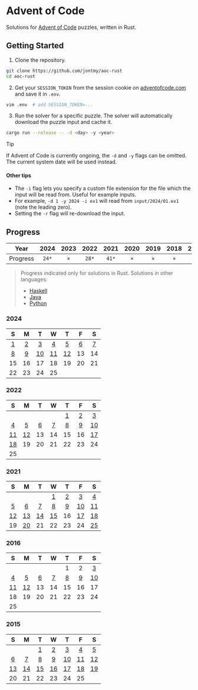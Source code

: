 # Advent of Code

Solutions for [Advent of Code](https://adventofcode.com) puzzles, written in Rust.

## Getting Started

1. Clone the repository.

```sh
git clone https://github.com/jontmy/aoc-rust
cd aoc-rust
```

2. Get your `SESSION_TOKEN` from the session cookie on [adventofcode.com](https://adventofcode.com) and save it in `.env`.

```sh
vim .env  # add SESSION_TOKEN=...
```

3. Run the solver for a specific puzzle. The solver will automatically download the puzzle input and cache it.

```sh
cargo run --release -- -d <day> -y <year>
```

>[!TIP]
> If Advent of Code is currently ongoing, the `-d` and `-y` flags can be omitted. The current system date will be used instead.

#### Other tips
- The `-i` flag lets you specify a custom file extension for the file which the input will be read from. Useful for example inputs.
- For example, `-d 1 -y 2024 -i ex1` will read from `input/2024/01.ex1` (note the leading zero).
- Setting the `-r` flag will re-download the input.

## Progress

|   Year   | 2024  | 2023  | 2022  | 2021  | 2020 | 2019 | 2018 | 2017 | 2016  | 2015  |
|:--------:|:-----:|:-----:|:-----:|:-----:|:----:|:----:|:----:|:----:|:-----:|:-----:|
| Progress | `24*` |  `×`  | `28*` | `41*` | `×`  | `×`  | `×`  | `2*` | `20*` | `38*` |

> Progress indicated only for solutions in Rust. Solutions in other languages:
> - [Haskell](https://github.com/jontmy/aoc-haskell)
> - [Java](https://github.com/jontmy/aoc-java)
> - [Python](https://github.com/jontmy/aoc-python)

### 2024

| S | M | T | W | T | F | S |
|:-:|:-:|:-:|:-:|:-:|:-:|:-:|
| [1](https://github.com/jontmy/aoc-rust/blob/master/src/aoc2024/day01.rs) | [2](https://github.com/jontmy/aoc-rust/blob/master/src/aoc2024/day02.rs) | [3](https://github.com/jontmy/aoc-rust/blob/master/src/aoc2024/day03.rs) | [4](https://github.com/jontmy/aoc-rust/blob/master/src/aoc2024/day04.rs) | [5](https://github.com/jontmy/aoc-rust/blob/master/src/aoc2024/day05.rs) | [6](https://github.com/jontmy/aoc-rust/blob/master/src/aoc2024/day06.rs) | [7](https://github.com/jontmy/aoc-rust/blob/master/src/aoc2024/day07.rs) |
| [8](https://github.com/jontmy/aoc-rust/blob/master/src/aoc2024/day08.rs) | [9](https://github.com/jontmy/aoc-rust/blob/master/src/aoc2024/day09.rs) | [10](https://github.com/jontmy/aoc-rust/blob/master/src/aoc2024/day10.rs) | [11](https://github.com/jontmy/aoc-rust/blob/master/src/aoc2024/day11.rs) | [12](https://github.com/jontmy/aoc-rust/blob/master/src/aoc2024/day12.rs) | 13 | 14 |
| 15 | 16 | 17 | 18 | 19 | 20 | 21 |
| 22 | 23 | 24 | 25 |

### 2022

|                                     S                                     |                                     M                                     |                                    T                                     |                                    W                                     |                                    T                                     |                                    F                                     |                                     S                                     |
|:-------------------------------------------------------------------------:|:-------------------------------------------------------------------------:|:------------------------------------------------------------------------:|:------------------------------------------------------------------------:|:------------------------------------------------------------------------:|:------------------------------------------------------------------------:|:-------------------------------------------------------------------------:|
|                                                                           |                                                                           |                                                                          |                                                                          | [1](https://github.com/jontmy/aoc-rust/blob/master/src/aoc2022/day01.rs) | [2](https://github.com/jontmy/aoc-rust/blob/master/src/aoc2022/day02.rs) | [3](https://github.com/jontmy/aoc-rust/blob/master/src/aoc2022/day03.rs)  |
| [4](https://github.com/jontmy/aoc-rust/blob/master/src/aoc2022/day04.rs)  | [5](https://github.com/jontmy/aoc-rust/blob/master/src/aoc2022/day05.rs)  | [6](https://github.com/jontmy/aoc-rust/blob/master/src/aoc2022/day06.rs) | [7](https://github.com/jontmy/aoc-rust/blob/master/src/aoc2022/day07.rs) | [8](https://github.com/jontmy/aoc-rust/blob/master/src/aoc2022/day08.rs) | [9](https://github.com/jontmy/aoc-rust/blob/master/src/aoc2022/day09.rs) | [10](https://github.com/jontmy/aoc-rust/blob/master/src/aoc2022/day10.rs) |
| [11](https://github.com/jontmy/aoc-rust/blob/master/src/aoc2022/day11.rs) | [12](https://github.com/jontmy/aoc-rust/blob/master/src/aoc2022/day12.rs) |                                   13                                    |                                   14                                    |                                   15                                    |                                   16                                    | [17](https://github.com/jontmy/aoc-rust/blob/master/src/aoc2022/day17.rs) |
| [18](https://github.com/jontmy/aoc-rust/blob/master/src/aoc2022/day18.rs) |                                    19                                     |                                    20                                    |                                    21                                    |                                    22                                    |                                    23                                    |                                    24                                     |
|                                    25                                     |                                                                           |                                                                          |                                                                          |                                                                          |                                                                          |                                                                           |

### 2021

|                                     S                                     |                                     M                                     |                                     T                                     |                                     W                                     |                                    T                                     |                                     F                                     |                                     S                                     |
|:-------------------------------------------------------------------------:|:-------------------------------------------------------------------------:|:-------------------------------------------------------------------------:|:-------------------------------------------------------------------------:|:------------------------------------------------------------------------:|:-------------------------------------------------------------------------:|:-------------------------------------------------------------------------:|
|                                                                           |                                                                           |                                                                           | [1](https://github.com/jontmy/aoc-rust/blob/master/src/aoc2021/day01.rs)  | [2](https://github.com/jontmy/aoc-rust/blob/master/src/aoc2021/day02.rs) | [3](https://github.com/jontmy/aoc-rust/blob/master/src/aoc2021/day03.rs)  | [4](https://github.com/jontmy/aoc-rust/blob/master/src/aoc2021/day04.rs)  |
| [5](https://github.com/jontmy/aoc-rust/blob/master/src/aoc2021/day05.rs)  | [6](https://github.com/jontmy/aoc-rust/blob/master/src/aoc2021/day06.rs)  | [7](https://github.com/jontmy/aoc-rust/blob/master/src/aoc2021/day07.rs)  | [8](https://github.com/jontmy/aoc-rust/blob/master/src/aoc2021/day08.rs)  | [9](https://github.com/jontmy/aoc-rust/blob/master/src/aoc2021/day09.rs) | [10](https://github.com/jontmy/aoc-rust/blob/master/src/aoc2021/day10.rs) | [11](https://github.com/jontmy/aoc-rust/blob/master/src/aoc2021/day11.rs) |
| [12](https://github.com/jontmy/aoc-rust/blob/master/src/aoc2021/day12.rs) | [13](https://github.com/jontmy/aoc-rust/blob/master/src/aoc2021/day13.rs) | [14](https://github.com/jontmy/aoc-rust/blob/master/src/aoc2021/day14.rs) | [15](https://github.com/jontmy/aoc-rust/blob/master/src/aoc2021/day15.rs) |                                    16                                    | [17](https://github.com/jontmy/aoc-rust/blob/master/src/aoc2021/day17.rs) | [18](https://github.com/jontmy/aoc-rust/blob/master/src/aoc2021/day18.rs) |
|                                    19                                     | [20](https://github.com/jontmy/aoc-rust/blob/master/src/aoc2021/day20.rs) |                                    21                                     |                                    22                                     |                                    23                                    |                                    24                                     | [25](https://github.com/jontmy/aoc-rust/blob/master/src/aoc2021/day25.rs) |

### 2016

|                                     S                                     |                                     M                                     |                                    T                                     |                                    W                                     |                                    T                                     |                                    F                                     |                                     S                                     |
|:-------------------------------------------------------------------------:|:-------------------------------------------------------------------------:|:------------------------------------------------------------------------:|:------------------------------------------------------------------------:|:------------------------------------------------------------------------:|:------------------------------------------------------------------------:|:-------------------------------------------------------------------------:|
|                                                                           |                                                                           |                                                                          |                                                                          |                                    1                                     |                                    2                                     | [3](https://github.com/jontmy/aoc-rust/blob/master/src/aoc2016/day03.rs)  |
| [4](https://github.com/jontmy/aoc-rust/blob/master/src/aoc2016/day04.rs)  | [5](https://github.com/jontmy/aoc-rust/blob/master/src/aoc2016/day05.rs)  | [6](https://github.com/jontmy/aoc-rust/blob/master/src/aoc2016/day06.rs) | [7](https://github.com/jontmy/aoc-rust/blob/master/src/aoc2016/day07.rs) | [8](https://github.com/jontmy/aoc-rust/blob/master/src/aoc2016/day08.rs) | [9](https://github.com/jontmy/aoc-rust/blob/master/src/aoc2016/day09.rs) | [10](https://github.com/jontmy/aoc-rust/blob/master/src/aoc2016/day10.rs) |
| [11](https://github.com/jontmy/aoc-rust/blob/master/src/aoc2016/day11.rs) | [12](https://github.com/jontmy/aoc-rust/blob/master/src/aoc2016/day12.rs) |                                    13                                    |                                    14                                    |                                    15                                    |                                    16                                    |                                    17                                     |
|                                    18                                     |                                    19                                     |                                    20                                    |                                    21                                    |                                    22                                    |                                    23                                    |                                    24                                     |
|                                    25                                     |                                                                           |                                                                          |                                                                          |                                                                          |                                                                          |                                                                           |

### 2015

|                                     S                                     |                                     M                                     |                                     T                                     |                                     W                                     |                                     T                                     |                                     F                                     |                                     S                                     |
|:-------------------------------------------------------------------------:|:-------------------------------------------------------------------------:|:-------------------------------------------------------------------------:|:-------------------------------------------------------------------------:|:-------------------------------------------------------------------------:|:-------------------------------------------------------------------------:|:-------------------------------------------------------------------------:|
|                                                                           |                                                                           | [1](https://github.com/jontmy/aoc-rust/blob/master/src/aoc2015/day01.rs)  | [2](https://github.com/jontmy/aoc-rust/blob/master/src/aoc2015/day02.rs)  | [3](https://github.com/jontmy/aoc-rust/blob/master/src/aoc2015/day03.rs)  | [4](https://github.com/jontmy/aoc-rust/blob/master/src/aoc2015/day04.rs)  | [5](https://github.com/jontmy/aoc-rust/blob/master/src/aoc2015/day05.rs)  |
| [6](https://github.com/jontmy/aoc-rust/blob/master/src/aoc2015/day06.rs)  | [7](https://github.com/jontmy/aoc-rust/blob/master/src/aoc2015/day07.rs)  | [8](https://github.com/jontmy/aoc-rust/blob/master/src/aoc2015/day08.rs)  | [9](https://github.com/jontmy/aoc-rust/blob/master/src/aoc2015/day09.rs)  | [10](https://github.com/jontmy/aoc-rust/blob/master/src/aoc2015/day10.rs) | [11](https://github.com/jontmy/aoc-rust/blob/master/src/aoc2015/day11.rs) | [12](https://github.com/jontmy/aoc-rust/blob/master/src/aoc2015/day12.rs) |
| [13](https://github.com/jontmy/aoc-rust/blob/master/src/aoc2015/day13.rs) | [14](https://github.com/jontmy/aoc-rust/blob/master/src/aoc2015/day14.rs) | [15](https://github.com/jontmy/aoc-rust/blob/master/src/aoc2015/day15.rs) | [16](https://github.com/jontmy/aoc-rust/blob/master/src/aoc2015/day16.rs) | [17](https://github.com/jontmy/aoc-rust/blob/master/src/aoc2015/day17.rs) | [18](https://github.com/jontmy/aoc-rust/blob/master/src/aoc2015/day18.rs) | [19](https://github.com/jontmy/aoc-rust/blob/master/src/aoc2015/day19.rs) |
|                                    20                                     |                                    21                                     |                                    22                                     |                                    23                                     |                                    24                                     |                                    25                                     |                                                                           |
